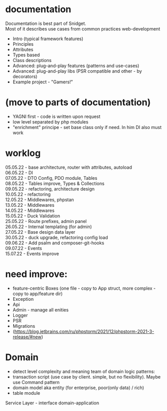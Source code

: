 # documentation

Documentation is best part of Snidget.  
Most of it describes use cases from common practices web-development

- Intro (typical framework features)
- Principles
- Attributes
- Types based
- Class descriptions
- Advanced: plug-and-play features (patterns and use-cases)
- Advanced: plug-and-play libs (PSR compatible and other - by decorators)
- Example project - "Gamers!"

# (move to parts of documentation)

- YAGNI first - code is written upon request
- low level separated by php modules
- "enrichment" principe - set base class only if need. In him DI also must work


# worklog

05.05.22 - base architecture, router with attributes, autoload  
06.05.22 - DI  
07.05.22 - DTO Config, PDO module, Tables  
08.05.22 - Tables improve, Types & Collections  
09.05.22 - refactoring, architecture design  
10.05.22 - refactoring  
12.05.22 - Middlewares, phpstan  
13.05.22 - Middlewares  
14.05.22 - Middlewares  
15.05.22 - Duck Validation  
25.05.22 - Route prefixes, admin panel  
26.05.22 - Internal templating (for admin)  
27.05.22 - Base design data layer  
30.05.22 - duck upgrade, refactoring config load  
09.06.22 - Add psalm and composer-git-hooks  
09.07.22 - Events  
15.07.22 - Events improve  

# need improve:
- feature-centric Boxes (one file - copy to App struct, more complex - copy to app/feature dir)
- Exception
- Api
- Admin - manage all enities
- Logger
- PSR
- Migrations
- (https://blog.jetbrains.com/ru/phpstorm/2021/12/phpstorm-2021-3-release/#new)


# Domain

- detect level complexity and meaning team of domain logic
  patterns:
- transaction script (use case by client. simple, but no flexibility). Maybe use Command pattern
- domain model aka entity (for enterprise, poor(only data) / rich)
- table module

Service Layer - interface domain-application
 